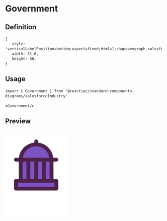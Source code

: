 # Government

## Definition

```
{
  _style: 'verticalLabelPosition=bottom;aspect=fixed;html=1;shape=mxgraph.salesforce.government;',
  _width: 51.6,
  _height: 60,
}
```

## Usage

```
import { Government } from '@reactiac/standard-components-diagrams/salesforceIndustry'

<Government/>
```

## Preview

<img src="./government.png" width="200"/>
